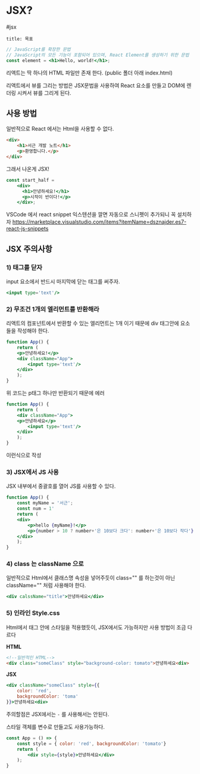 # JSX?
#jsx 

```ad-summary
title: 목표

```

```jsx
// JavaScript를 확장한 문법 
// JavaScript의 모든 기능이 포함되어 있으며, React Element를 생성하기 위한 문법 
const element = <h1>Hello, world!</h1>;
```

리액트는 딱 하나의 HTML 파일만 존재 한다. (public 폴더 아래 index.html)

리액트에서 뷰를 그리는 방법은 JSX문법을 사용하여 React 요소를 만들고 DOM에 렌더링 시켜서 뷰를 그리게 된다.

## 사용 방법

일반적으로 React 에서는 Html을 사용할 수 없다.
```html
<div> 
	<h1>서근 개발 노트</h1> 
	<p>환영합니다.</p> 
</div>
```

그래서 나온게 JSX!
```jsx
const start_half = 
	<div> 
	  <h1>안녕하세요!</h1> 
	  <p>시작이 반이다!</p> 
	</div>;
```

VSCode 에서 react snippet 익스텐션을 깔면 자동으로 스니펫이 추가되니 꼭 설치하자
https://marketplace.visualstudio.com/items?itemName=dsznajder.es7-react-js-snippets


## JSX 주의사항

### 1) 태그를 닫자

input 요소에서 반드시 마지막에 닫는 태그를 써주자.
```jsx
<input type='text'/>
```

### 2) 무조건 1개의 엘리먼트를 반환해라

리액트의 컴포넌트에서 반환할 수 있는 엘리먼트는 1개 이기 때문에 div 태그안에 요소들을 작성해야 한다.
```jsx
function App() { 
	return ( 
	<p>안녕하세요!</p>  
	<div className="App"> 
		<input type='text'/> 
	</div> 
	); 
}
```
위 코드는 p태그 하나만 반환되기 때문에 에러

```jsx
function App() { 
	return ( 
	<div className="App"> 
	<p>안녕하세요</p> 
		<input type='text'/> 
	</div> 
	); 
}
```
이런식으로 작성

### 3) JSX에서 JS 사용

JSX 내부에서 중괄호를 열어 JS를 사용할 수 있다.

```jsx
function App() { 
	const myName = '서근'; 
	const num = 1'
	return ( 
	<div> 
		<p>hello {myName}!</p>
		<p>{number > 10 ? number+'은 10보다 크다': number+'은 10보다 작다'}</p>
	</div> 
	); 
}
```

### 4) class 는 className 으로

일반적으로 Html에서 클래스명 속성을 넣어주듯이 class="" 를 하는것이 아닌 className="" 처럼 사용해야 한다.

```jsx
<div calssName="title">안녕하세요</div>
```

### 5)  인라인 Style.css

Html에서 태그 안에 스타일을 적용했듯이, JSX에서도 가능하지만 사용 방법이 조금 다르다

**HTML**
```html
<!--일반적인 HTML--> 
<div class="someClass" style="background-color: tomato">안녕하세요<div>
```

**JSX**
```jsx
<div className="someClass" style={{
	color: 'red',
	backgroundColor: 'toma'								  
}}>안녕하세요<div>
```
주의할점은 JSX에서는 `-` 를 사용해서는 안된다.

스타일 객체를 변수로 만들고도 사용가능하다.
```jsx
const App = () => {
	const style = { color: 'red', backgroundColor: 'tomato'}
	return (
		<div style={style}>안녕하세요</div>
	);
}
```
